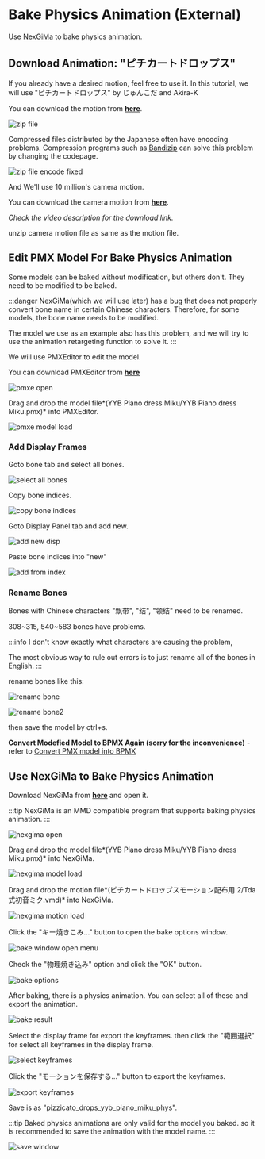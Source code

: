 # Bake Physics Animation (External)

Use [NexGiMa](https://sites.google.com/view/nexgima/Home) to bake physics animation.

## Download Animation: "ピチカートドロップス"

If you already have a desired motion, feel free to use it. In this tutorial, we will use "ピチカートドロップス" by じゅんこだ and Akira-K

You can download the motion from **[here](https://bowlroll.net/file/133877)**.

![zip file](image.png)

Compressed files distributed by the Japanese often have encoding problems. Compression programs such as [Bandizip](https://en.bandisoft.com/bandizip/) can solve this problem by changing the codepage.

![zip file encode fixed](image-1.png)

And We'll use 10 million's camera motion.

You can download the camera motion from **[here](https://www.nicovideo.jp/watch/sm36273873)**.

*Check the video description for the download link.*

unzip camera motion file as same as the motion file.

## Edit PMX Model For Bake Physics Animation

Some models can be baked without modification, but others don't. They need to be modified to be baked.

:::danger
NexGiMa(which we will use later) has a bug that does not properly convert bone name in certain Chinese characters. Therefore, for some models, the bone name needs to be modified.

The model we use as an example also has this problem, and we will try to use the animation retargeting function to solve it.
:::

We will use PMXEditor to edit the model.

You can download PMXEditor from **[here](https://www.deviantart.com/johnwithlenon/art/PmxEditor-v0273-English-Version-unofficial-trans-925125044)**

![pmxe open](image-2.png)

Drag and drop the model file*(YYB Piano dress Miku/YYB Piano dress Miku.pmx)* into PMXEditor.

![pmxe model load](image-3.png)

### Add Display Frames

Goto bone tab and select all bones.

![select all bones](image-4.png)

Copy bone indices.

![copy bone indices](image-5.png)

Goto Display Panel tab and add new.

![add new disp](image-6.png)

Paste bone indices into "new"

![add from index](image-7.png)

### Rename Bones

Bones with Chinese characters "飘带", "结", "领结" need to be renamed.

308~315, 540~583 bones have problems.

:::info
I don't know exactly what characters are causing the problem,

The most obvious way to rule out errors is to just rename all of the bones in English.
:::

rename bones like this:

![rename bone](image-8.png)

![rename bone2](image-9.png)

then save the model by ctrl+s.

**Convert Modefied Model to BPMX Again (sorry for the inconvenience)** - refer to [Convert PMX model into BPMX](../convert-pmx-model-into-bpmx/)

## Use NexGiMa to Bake Physics Animation

Download NexGiMa from **[here](https://sites.google.com/view/nexgima/Home)** and open it.

:::tip
NexGiMa is an MMD compatible program that supports baking physics animation.
:::

![nexgima open](image-10.png)

Drag and drop the model file*(YYB Piano dress Miku/YYB Piano dress Miku.pmx)* into NexGiMa.

![nexgima model load](image-11.png)

Drag and drop the motion file*(ピチカートドロップスモーション配布用 2/Tda式初音ミク.vmd)* into NexGiMa.

![nexgima motion load](image-12.png)

Click the "キー焼きこみ..." button to open the bake options window.

![bake window open menu](image-13.png)

Check the "物理焼き込み" option and click the "OK" button.

![bake options](image-14.png)

After baking, there is a physics animation. You can select all of these and export the animation.

![bake result](image-15.png)

Select the display frame for export the keyframes. then click the "範囲選択" for select all keyframes in the display frame.

![select keyframes](image-16.png)

Click the "モーションを保存する..." button to export the keyframes.

![export keyframes](image-17.png)

Save is as "pizzicato_drops_yyb_piano_miku_phys".

:::tip
Baked physics animations are only valid for the model you baked. so it is recommended to save the animation with the model name.
:::

![save window](image-18.png)
